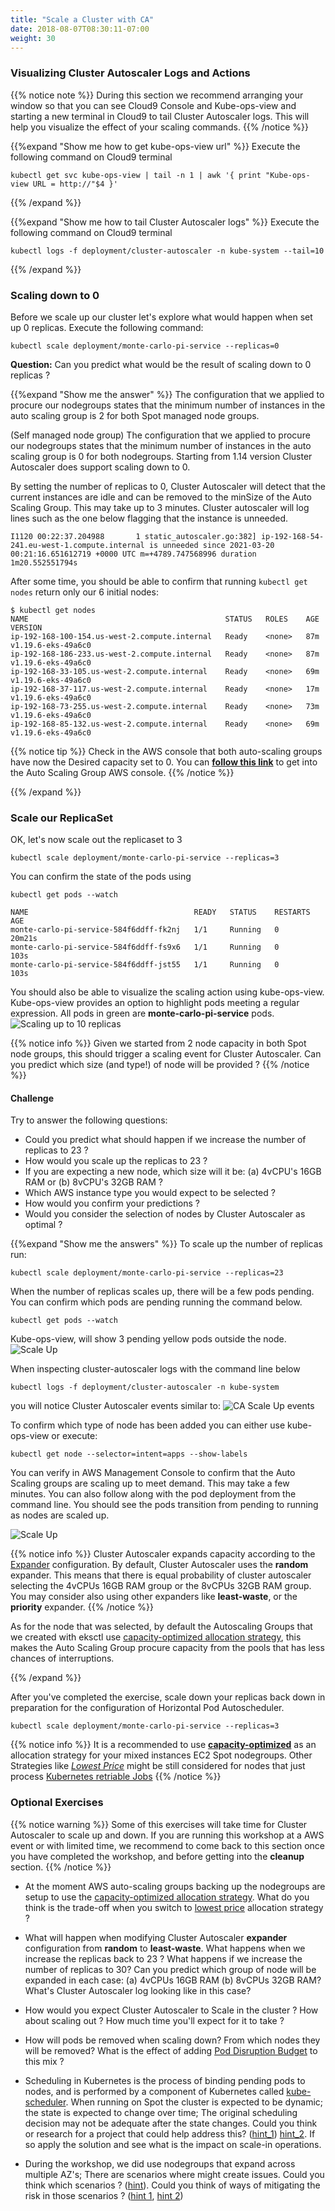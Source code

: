 ```yaml
---
title: "Scale a Cluster with CA"
date: 2018-08-07T08:30:11-07:00
weight: 30
---
```


### Visualizing Cluster Autoscaler Logs and Actions 

{{% notice note %}}
During this section we recommend arranging your window so that you can see Cloud9 Console and Kube-ops-view and starting a new terminal in Cloud9 to tail Cluster Autoscaler logs. This will help you visualize the effect of your scaling commands.
{{% /notice %}}

{{%expand "Show me how to get kube-ops-view url" %}}
Execute the following command on Cloud9 terminal
```
kubectl get svc kube-ops-view | tail -n 1 | awk '{ print "Kube-ops-view URL = http://"$4 }'
```
{{% /expand %}}


{{%expand "Show me how to tail Cluster Autoscaler logs" %}}
Execute the following command on Cloud9 terminal
```
kubectl logs -f deployment/cluster-autoscaler -n kube-system --tail=10
```
{{% /expand %}}

### Scaling down to 0

Before we scale up our cluster let's explore what would happen when set up 0 replicas. 
Execute the following command: 

```
kubectl scale deployment/monte-carlo-pi-service --replicas=0
```

**Question:** Can you predict what would be the result of scaling down to 0 replicas ?

{{%expand "Show me the answer" %}}
The configuration that we applied to procure our nodegroups states that the minimum number of instances in the auto scaling group is 2 for both Spot managed node groups.  

(Self managed node group) The configuration that we applied to procure our nodegroups states that the minimum number of instances in the auto scaling group is 0 for both nodegroups. Starting from 1.14 version Cluster Autoscaler does support scaling down to 0. 

By setting the number of replicas to 0, Cluster Autoscaler will detect that the current instances are idle and can be removed to the minSize of the Auto Scaling Group. This may take up to 3 minutes. Cluster autoscaler will log lines such as the one below flagging that the instance is unneeded. 

```
I1120 00:22:37.204988       1 static_autoscaler.go:382] ip-192-168-54-241.eu-west-1.compute.internal is unneeded since 2021-03-20 00:21:16.651612719 +0000 UTC m=+4789.747568996 duration 1m20.552551794s
```

After some time, you should be able to confirm that running `kubectl get nodes` return only our 6 initial nodes:

```
$ kubectl get nodes
NAME                                            STATUS   ROLES    AGE   VERSION
ip-192-168-100-154.us-west-2.compute.internal   Ready    <none>   87m   v1.19.6-eks-49a6c0
ip-192-168-186-233.us-west-2.compute.internal   Ready    <none>   87m   v1.19.6-eks-49a6c0
ip-192-168-33-105.us-west-2.compute.internal    Ready    <none>   69m   v1.19.6-eks-49a6c0
ip-192-168-37-117.us-west-2.compute.internal    Ready    <none>   17m   v1.19.6-eks-49a6c0
ip-192-168-73-255.us-west-2.compute.internal    Ready    <none>   73m   v1.19.6-eks-49a6c0
ip-192-168-85-132.us-west-2.compute.internal    Ready    <none>   69m   v1.19.6-eks-49a6c0
```

{{% notice tip %}}
Check in the AWS console that both auto-scaling groups have now the Desired capacity set to 0. You can **[follow this link](https://console.aws.amazon.com/ec2/autoscaling/home?#AutoScalingGroups:filter=eksctl-eksworkshop-eksctl-nodegroup-dev;view=details)** to get into the Auto Scaling Group AWS console.
{{% /notice %}}



{{% /expand %}}



### Scale our ReplicaSet

OK, let's now scale out the replicaset to 3 
```
kubectl scale deployment/monte-carlo-pi-service --replicas=3
```

You can confirm the state of the pods using
```
kubectl get pods --watch
```

```
NAME                                     READY   STATUS    RESTARTS   AGE
monte-carlo-pi-service-584f6ddff-fk2nj   1/1     Running   0          20m21s
monte-carlo-pi-service-584f6ddff-fs9x6   1/1     Running   0          103s
monte-carlo-pi-service-584f6ddff-jst55   1/1     Running   0          103s
```
You should also be able to visualize the scaling action using kube-ops-view. Kube-ops-view provides an option to highlight pods meeting a regular expression. All pods in green are **monte-carlo-pi-service** pods.
![Scaling up to 10 replicas](/images/using_ec2_spot_instances_with_eks/scaling/scaling-kov-10-replicas.png)

{{% notice info %}}
Given we started from 2 node capacity in both Spot node groups, this should trigger a scaling event for Cluster Autoscaler. Can you predict which size (and type!) of node will be provided ? 
{{% /notice %}}

#### Challenge

Try to answer the following questions:

 - Could you predict what should happen if we increase the number of replicas to 23 ? 
 - How would you scale up the replicas to 23 ? 
 - If you are expecting a new node, which size will it be: (a) 4vCPU's 16GB RAM or (b) 8vCPU's 32GB RAM ? 
 - Which AWS instance type you would expect to be selected ?
 - How would you confirm your predictions ?
 - Would you consider the selection of nodes by Cluster Autoscaler as optimal ? 

{{%expand "Show me the answers" %}}
To scale up the number of replicas run:
```
kubectl scale deployment/monte-carlo-pi-service --replicas=23
```

When the number of replicas scales up, there will be a few pods pending. You can confirm which pods are pending running the command below. 
```
kubectl get pods --watch
```

Kube-ops-view, will show 3 pending yellow pods outside the node.
![Scale Up](/images/using_ec2_spot_instances_with_eks/scaling/scaling-asg-up-kov.png)

When inspecting cluster-autoscaler logs with the command line below 
```
kubectl logs -f deployment/cluster-autoscaler -n kube-system
```
you will notice Cluster Autoscaler events similar to:
![CA Scale Up events](/images/using_ec2_spot_instances_with_eks/scaling/scaling-asg-up2.png)


To confirm which type of node has been added you can either use kube-ops-view or execute:
```
kubectl get node --selector=intent=apps --show-labels
```

You can verify in AWS Management Console to confirm that the Auto Scaling groups are scaling up to meet demand. This may take a few minutes. You can also follow along with the pod deployment from the command line. You should see the pods transition from pending to running as nodes are scaled up.

![Scale Up](/images/using_ec2_spot_instances_with_eks/scaling/scaling-asg-up.png)

{{% notice info %}}
Cluster Autoscaler expands capacity according to the [Expander](https://github.com/kubernetes/autoscaler/blob/master/cluster-autoscaler/FAQ.md#what-are-expanders) configuration. By default, Cluster Autoscaler uses the **random** expander. This means that there is equal probability of cluster autoscaler selecting the 4vCPUs 16GB RAM group or the 8vCPUs 32GB RAM group. You may consider also using other expanders like **least-waste**, or the **priority** expander.
{{% /notice %}}

As for the node that was selected, by default the Autoscaling Groups that we created with eksctl use [capacity-optimized allocation strategy](https://docs.aws.amazon.com/en_pv/autoscaling/ec2/userguide/asg-purchase-options.html#asg-allocation-strategies), this makes the Auto Scaling Group procure capacity from the pools that has less chances of interruptions.  

{{% /expand %}}

After you've completed the exercise, scale down your replicas back down in preparation for the configuration of Horizontal Pod Autoscheduler.
```
kubectl scale deployment/monte-carlo-pi-service --replicas=3
```

{{% notice info %}}
It is a recommended to use **[capacity-optimized](https://aws.amazon.com/blogs/compute/introducing-the-capacity-optimized-allocation-strategy-for-amazon-ec2-spot-instances/)** as an allocation strategy for your mixed instances EC2 Spot nodegroups. Other Strategies like *[Lowest Price](https://docs.aws.amazon.com/autoscaling/ec2/userguide/asg-purchase-options.html)* might be still considered for nodes that just process [Kubernetes retriable Jobs](https://kubernetes.io/docs/concepts/workloads/controllers/jobs-run-to-completion/)
{{% /notice %}}

### Optional Exercises

{{% notice warning %}}
Some of this exercises will take time for Cluster Autoscaler to scale up and down. If you are running this workshop at a AWS event or with limited time, we recommend to come back to this section once you have completed the workshop, and before getting into the **cleanup** section.
{{% /notice %}}

 * At the moment AWS auto-scaling groups backing up the nodegroups are setup to use the [capacity-optimized allocation strategy](https://docs.aws.amazon.com/en_pv/autoscaling/ec2/userguide/asg-purchase-options.html#asg-allocation-strategies). What do you think is the trade-off when you switch to [lowest price](https://docs.aws.amazon.com/en_pv/autoscaling/ec2/userguide/asg-purchase-options.html#asg-allocation-strategies) allocation strategy ? 

 * What will happen when modifying Cluster Autoscaler **expander** configuration from **random**  to **least-waste**. What happens when we increase the replicas back to 23 ? What happens if we increase the number of replicas to 30? Can you predict which group of node will be expanded in each case: (a) 4vCPUs 16GB RAM (b) 8vCPUs 32GB RAM? What's Cluster Autoscaler log looking like in this case?

 * How would you expect Cluster Autoscaler to Scale in the cluster ? How about scaling out ? How much time you'll expect for it to take ?

 * How will pods be removed when scaling down? From which nodes they will be removed? What is the effect of adding [Pod Disruption Budget](https://kubernetes.io/docs/tasks/run-application/configure-pdb/) to this mix ? 

 * Scheduling in Kubernetes is the process of binding pending pods to nodes, and is performed by a component of Kubernetes called [kube-scheduler](https://kubernetes.io/docs/concepts/scheduling/kube-scheduler/). When running on Spot the cluster is expected to be dynamic; the state is expected to change over time; The original scheduling decision may not be adequate after the state changes. Could you think or research for a project that could help address this? ([hint_1](https://github.com/kubernetes-sigs/descheduler)) [hint_2](https://github.com/pusher/k8s-spot-rescheduler). If so apply the solution and see what is the impact on scale-in operations.

 * During the workshop, we did use nodegroups that expand across multiple AZ's; There are scenarios where might create issues. Could you think which scenarios ? ([hint](https://github.com/kubernetes/autoscaler/tree/master/cluster-autoscaler/cloudprovider/aws#common-notes-and-gotchas)). Could you think of ways of mitigating the risk in those scenarios ? ([hint 1](https://github.com/aws-samples/amazon-k8s-node-drainer), [hint 2](https://github.com/kubernetes/autoscaler/blob/master/cluster-autoscaler/FAQ.md#im-running-cluster-with-nodes-in-multiple-zones-for-ha-purposes-is-that-supported-by-cluster-autoscaler))

